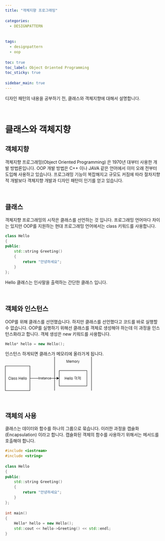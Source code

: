 ```yaml
---
title: "객체지향 프로그래밍"

categories:
  - DESIGNPATTERN


tags:
  - designpattern
  - oop

toc: true
toc_label: Object Oriented Programming
toc_sticky: true

sidebar_main: true
---
```


디자인 패턴의 내용을 공부하기 전, 클래스와 객체지향에 대해서 설명합니다.

<br/>

# 클래스와 객체지향

## 객체지향

객체지향 프로그래밍(Object Oriented Programming) 은 1970년 대부터 사용한 개발 방법론입니다.  OOP 개발 방법은 C++ 이나 JAVA 같은 언어에서 이미 오래 전부터 도입해 사용하고 있습니다. 프로그래밍 기능이 복잡해지고 규모도 커짐에 따라 절차지향적 개발보다 객체지향 개발과 디자인 패턴이 인기를 얻고 있습니다.

<br/>

## 클래스

객체지향 프로그래밍의 시작은 클래스를 선언하는 것 입니다. 프로그래밍 언어마다 차이는 있지만 OOP를 지원하는 현대 프로그래밍 언어에서는 class 키워드를 사용합니다.

```cpp
class Hello
{
public:
    std::string Greeting()
    {
        return "안녕하세요";
    }
};
```

Hello 클래스는 인사말을 출력하는 간단한 클래스 입니다.

<br/>

## 객체와 인스턴스

OOP를 위해 클래스를 선언했습니다. 하지만 클래스를 선언했다고 코드를 바로 실행할 수 없습니다. OOP를 실행하기 위해선 클래스를 객체로 생성해야 하는데 이 과정을 인스턴스화라고 합니다. 객체 생성은 new 키워드를 사용합니다. 

```cpp
Hello* hello = new Hello();
```

인스턴스 하게되면 클래스가 메모리에 올라가게 됩니다.
![instance](instance.png)

<br/>

## 객체의 사용

클래스는 데이터와 함수를 하나의 그룹으로 묶습니다. 이러한 과정을 캡슐화(Encapsulation) 이라고 합니다. 캡슐화된 객체의 함수를 사용하기 위해서는 메서드를 호출해야 합니다.

```cpp
#include <iostream>
#include <string>

class Hello
{
public:
    std::string Greeting()
    {
        return "안녕하세요";
    }
};

int main()
{
    Hello* hello = new Hello();
    std::cout << hello->Greeting() << std::endl;
}
```
